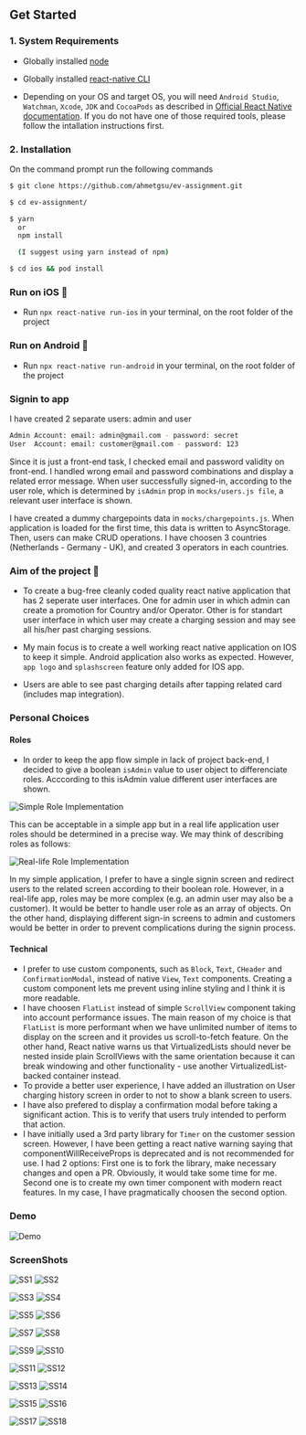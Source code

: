 ## Get Started

### 1. System Requirements

- Globally installed [node](https://nodejs.org/en/)

- Globally installed [react-native CLI](https://facebook.github.io/react-native/docs/getting-started.html)

- Depending on your OS and target OS, you will need `Android Studio`, `Watchman`, `Xcode`, `JDK` and `CocoaPods` as described in [Official React Native documentation](https://reactnative.dev/docs/environment-setup#installing-dependencies). If you do not have one of those required tools, please follow the intallation instructions first.

### 2. Installation

On the command prompt run the following commands

```sh
$ git clone https://github.com/ahmetgsu/ev-assignment.git

$ cd ev-assignment/

$ yarn
  or
  npm install

  (I suggest using yarn instead of npm)

$ cd ios && pod install
```

### Run on iOS 📱

- Run `npx react-native run-ios` in your terminal, on the root folder of the project

### Run on Android 📱

- Run `npx react-native run-android` in your terminal, on the root folder of the project

### Signin to app

I have created 2 separate users: admin and user

```sh
Admin Account: email: admin@gmail.com - password: secret
User  Account: email: customer@gmail.com - password: 123
```

Since it is just a front-end task, I checked email and password validity on front-end. I handled wrong email and password combinations and display a related error message.
When user successfully signed-in, according to the user role, which is determined by `isAdmin` prop in `mocks/users.js file`, a relevant user interface is shown.

I have created a dummy chargepoints data in `mocks/chargepoints.js`. When application is loaded for the first time, this data is written to AsyncStorage. Then, users can make CRUD operations.
I have choosen 3 countries (Netherlands - Germany - UK), and created 3 operators in each countries.

### Aim of the project 🎯

- To create a bug-free cleanly coded quality react native application that has 2 seperate user interfaces.
  One for admin user in which admin can create a promotion for Country and/or Operator.
  Other is for standart user interface in which user may create a charging session and may see all his/her past charging sessions.

- My main focus is to create a well working react native application on IOS to keep it simple. Android application also works as expected. However, `app logo` and `splashscreen` feature only added for IOS app.

* Users are able to see past charging details after tapping related card (includes map integration).

### Personal Choices

#### Roles

- In order to keep the app flow simple in lack of project back-end, I decided to give a boolean `isAdmin` value to user object to differenciate roles.
  Acccording to this isAdmin value different user interfaces are shown.

![Simple Role Implementation](./app/assets/images/simple-roles.png)

This can be acceptable in a simple app but in a real life application user roles should be determined in a precise way. We may think of describing roles as follows:

![Real-life Role Implementation](./app/assets/images/real-life-roles.png)

In my simple application, I prefer to have a single signin screen and redirect users to the related screen according to their boolean role. However, in a real-life app, roles may be more complex (e.g. an admin user may also be a customer). It would be better to handle user role as an array of objects. On the other hand, displaying different sign-in screens to admin and customers would be better in order to prevent complications during the signin process.

#### Technical

- I prefer to use custom components, such as `Block`, `Text`, `CHeader` and `ConfirmationModal`, instead of native `View`, `Text` components. Creating a custom component lets me prevent using inline styling and I think it is more readable.
- I have choosen `FlatList` instead of simple `ScrollView` component taking into account performance issues. The main reason of my choice is that `FlatList` is more performant when we have unlimited number of items to display on the screen and it provides us scroll-to-fetch feature. On the other hand, React native warns us that VirtualizedLists should never be nested inside plain ScrollViews with the same orientation because it can break windowing and other functionality - use another VirtualizedList-backed container instead.
- To provide a better user experience, I have added an illustration on User charging history screen in order to not to show a blank screen to users.
- I have also prefered to display a confirmation modal before taking a significant action. This is to verify that users truly intended to perform that action.
- I have initially used a 3rd party library for `Timer` on the customer session screen. However, I have been getting a react native warning saying that componentWillReceiveProps is deprecated and is not recommended for use. I had 2 options: First one is to fork the library, make necessary changes and open a PR. Obviously, it would take some time for me. Second one is to create my own timer component with modern react features. In my case, I have pragmatically choosen the second option.

### Demo

![Demo](./app/assets/images/app-flow.gif)

### ScreenShots

![SS1](./app/assets/images/01.png) ![SS2](./app/assets/images/02.png)

![SS3](./app/assets/images/03.png) ![SS4](./app/assets/images/04.png)

![SS5](./app/assets/images/5_1.png) ![SS6](./app/assets/images/5_2.png)

![SS7](./app/assets/images/5_3.png) ![SS8](./app/assets/images/5_4.png)

![SS9](./app/assets/images/8_1.png) ![SS10](./app/assets/images/8_2.png)

![SS11](./app/assets/images/8_3.png) ![SS12](./app/assets/images/8_4.png)

![SS13](./app/assets/images/11_1.png) ![SS14](./app/assets/images/11_2.png)

![SS15](./app/assets/images/11_3.png) ![SS16](./app/assets/images/11_4.png)

![SS17](./app/assets/images/11_5.png) ![SS18](./app/assets/images/11_6.png)
